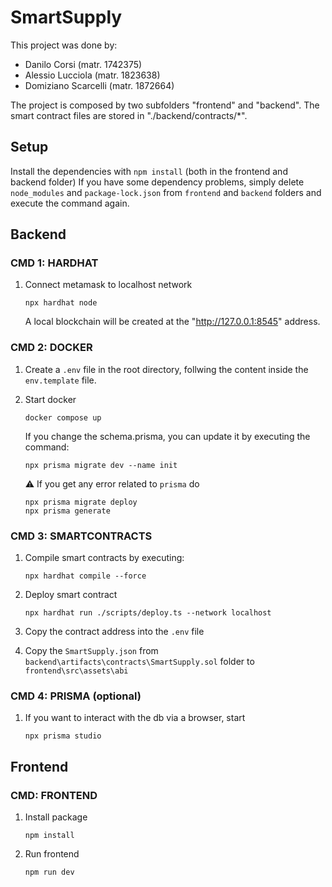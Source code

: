 # SmartSupply
This project was done by:
*   Danilo Corsi (matr. 1742375)
*   Alessio Lucciola (matr. 1823638)
*   Domiziano Scarcelli (matr. 1872664)

The project is composed by two subfolders "frontend" and "backend". The smart contract files are stored in "./backend/contracts/*".

## Setup
Install the dependencies with `npm install` (both in the frontend and backend folder)
If you have some dependency problems, simply delete `node_modules` and `package-lock.json` from `frontend` and `backend` folders and execute the command again.

## Backend
### CMD 1: HARDHAT
1. Connect metamask to localhost network
    ```
    npx hardhat node
    ```
    A local blockchain will be created at the "http://127.0.0.1:8545" address.

### CMD 2: DOCKER
1. Create a `.env` file in the root directory, follwing the content inside the `env.template` file.

2. Start docker
    ```
    docker compose up
    ```
    If you change the schema.prisma, you can update it by executing the command:
    ```
    npx prisma migrate dev --name init
    ```
    ⚠️ If you get any error related to `prisma` do
    ```
    npx prisma migrate deploy
    npx prisma generate
    ```
 
### CMD 3: SMARTCONTRACTS
1. Compile smart contracts by executing:
    ```
    npx hardhat compile --force
    ```

2. Deploy smart contract
    ```
    npx hardhat run ./scripts/deploy.ts --network localhost
3. Copy the contract address into the `.env` file
4. Copy the `SmartSupply.json` from `backend\artifacts\contracts\SmartSupply.sol` folder to `frontend\src\assets\abi`

### CMD 4: PRISMA (optional)
1. If you want to interact with the db via a browser, start
    ```
    npx prisma studio
    ```

## Frontend
### CMD: FRONTEND
1. Install package
    ```
    npm install
    ```

2. Run frontend
    ```
    npm run dev
    ```

